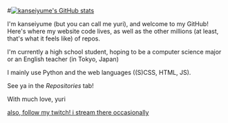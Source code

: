 #[![kanseiyume's GitHub stats](https://github-readme-stats.vercel.app/api?username=kanseiyume&count_private=true&show_icons=true&theme=tokyonight&border_radius=10)](https://github.com/anuraghazra/github-readme-stats)

I'm kanseiyume (but you can call me yuri), and welcome to my GitHub! Here's where my website code lives, as well as the other millions (at least, that's what it feels like) of repos.

I'm currently a high school student, hoping to be a computer science major or an English teacher (in Tokyo, Japan)

I mainly use Python and the web languages ((S)CSS, HTML, JS).

See ya in the _Repositories_ tab!

With much love,
yuri

[also, follow my twitch! i stream there occasionally](https://twitch.tv/kanseiyume)
